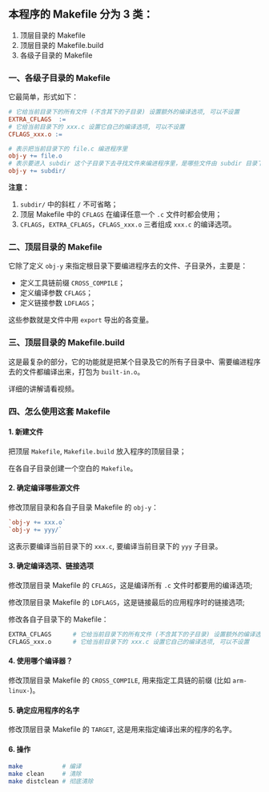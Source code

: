 ## 本程序的 Makefile 分为 3 类：

1. 顶层目录的 Makefile
2. 顶层目录的 Makefile.build
3. 各级子目录的 Makefile

### 一、各级子目录的 Makefile

它最简单，形式如下：

```makefile
# 它给当前目录下的所有文件 (不含其下的子目录) 设置额外的编译选项, 可以不设置
EXTRA_CFLAGS  :=
# 它给当前目录下的 xxx.c 设置它自己的编译选项, 可以不设置
CFLAGS_xxx.o :=      

# 表示把当前目录下的 file.c 编进程序里
obj-y += file.o      
# 表示要进入 subdir 这个子目录下去寻找文件来编进程序里，是哪些文件由 subdir 目录下的 Makefile 决定
obj-y += subdir/    
```
  
**注意：** 

1. `subdir/` 中的斜杠 `/` 不可省略；
2. 顶层 Makefile 中的 `CFLAGS` 在编译任意一个 `.c` 文件时都会使用；
3. `CFLAGS`，`EXTRA_CFLAGS`，`CFLAGS_xxx.o` 三者组成 `xxx.c` 的编译选项。

### 二、顶层目录的 Makefile

它除了定义 `obj-y` 来指定根目录下要编进程序去的文件、子目录外，主要是：

- 定义工具链前缀 `CROSS_COMPILE`；
- 定义编译参数 `CFLAGS`；
- 定义链接参数 `LDFLAGS`；

这些参数就是文件中用 `export` 导出的各变量。

### 三、顶层目录的 Makefile.build

这是最复杂的部分，它的功能就是把某个目录及它的所有子目录中、需要编进程序去的文件都编译出来，打包为 `built-in.o`。

详细的讲解请看视频。

### 四、怎么使用这套 Makefile
#### 1. 新建文件
把顶层 `Makefile`, `Makefile.build` 放入程序的顶层目录；

在各自子目录创建一个空白的 `Makefile`。

#### 2. 确定编译哪些源文件
修改顶层目录和各自子目录 Makefile 的 `obj-y`：
```makefile
`obj-y += xxx.o`
`obj-y += yyy/`
```
这表示要编译当前目录下的 `xxx.c`, 要编译当前目录下的 `yyy` 子目录。	

#### 3. 确定编译选项、链接选项
修改顶层目录 Makefile 的 `CFLAGS`，这是编译所有 `.c` 文件时都要用的编译选项;

修改顶层目录 Makefile 的 `LDFLAGS`，这是链接最后的应用程序时的链接选项;
   
修改各自子目录下的 Makefile：
```makefile
EXTRA_CFLAGS      # 它给当前目录下的所有文件 (不含其下的子目录) 设置额外的编译选项, 可以不设置
CFLAGS_xxx.o      # 它给当前目录下的 xxx.c 设置它自己的编译选项, 可以不设置
```

#### 4. 使用哪个编译器？
修改顶层目录 Makefile 的 `CROSS_COMPILE`, 用来指定工具链的前缀 (比如 `arm-linux-`)。
   
#### 5. 确定应用程序的名字
修改顶层目录 Makefile 的 `TARGET`, 这是用来指定编译出来的程序的名字。

#### 6. 操作
```bash
make           # 编译
make clean     # 清除
make distclean # 彻底清除
``` 